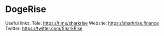 # DogeRise
Useful links: Tele: https://t.me/sharkrise Website: https://sharkrise.finance Twitter: https://twitter.com/SharkRise
